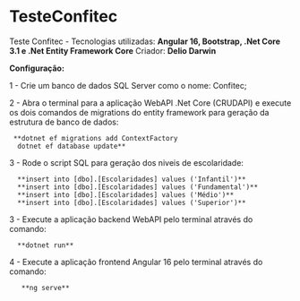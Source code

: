 # TesteConfitec

Teste Confitec - Tecnologias utilizadas: **Angular 16, Bootstrap, .Net Core 3.1 e .Net Entity Framework Core**
Criador: **Delio Darwin**

**Configuração:**

1 - Crie um banco de dados SQL Server como o nome: Confitec;

2 - Abra o terminal para a aplicação WebAPI .Net Core (CRUDAPI) e execute os dois comandos de migrations do entity framework para geração da estrutura de banco de dados:

     **dotnet ef migrations add ContextFactory
      dotnet ef database update**
      
3 - Rode o script SQL para geração dos niveis de escolaridade:

      **insert into [dbo].[Escolaridades] values ('Infantil')**
      **insert into [dbo].[Escolaridades] values ('Fundamental')**
      **insert into [dbo].[Escolaridades] values ('Médio')**
      **insert into [dbo].[Escolaridades] values ('Superior')**

3 - Execute a aplicação backend WebAPI pelo terminal através do comando: 

      **dotnet run**
      
4 - Execute a aplicação frontend Angular 16 pelo terminal através do comando: 

       **ng serve**

